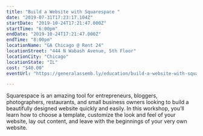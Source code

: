 ```yaml
---
title: "Build a Website with Squarespace "
date: "2019-07-31T17:23:17.104Z"
startDate: "2019-10-24T17:21:47.000Z"
startTime: "6:00pm"
endDate: "2019-10-24T17:21:47.000Z"
endTime: "8:00pm"
locationName: "GA Chicago @ Rent 24"
locationStreet: "444 N Wabash Avenue, 5th Floor"
locationCity: "Chicago"
locationState: "IL"
cost: "$40.00"
eventUrl: "https://generalassemb.ly/education/build-a-website-with-squarespace/chicago/841284"

---
```


Squarespace is an amazing tool for entrepreneurs, bloggers, photographers, restaurants, and small business owners looking to build a beautifully designed website quickly and easily. In this workshop, you’ll learn how to choose a template, customize the look and feel of your website, lay out content, and leave with the beginnings of your very own website.

